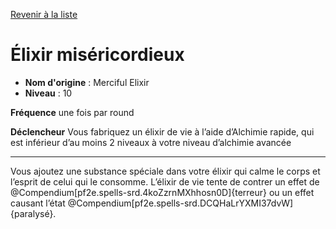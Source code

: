 [Revenir à la liste](..)

# Élixir miséricordieux

 * **Nom d'origine** : Merciful Elixir
 * **Niveau** : 10


<p><strong>Fréquence</strong> une fois par round</p>
<p><strong>Déclencheur</strong> Vous fabriquez un élixir de vie à l’aide d’Alchimie rapide, qui est inférieur d’au moins 2 niveaux à votre niveau d’alchimie avancée</p>
<hr>
<p>Vous ajoutez une substance spéciale dans votre élixir qui calme le corps et l’esprit de celui qui le consomme. L’élixir de vie tente de contrer un effet de @Compendium[pf2e.spells-srd.4koZzrnMXhhosn0D]{terreur} ou un effet causant l’état @Compendium[pf2e.spells-srd.DCQHaLrYXMI37dvW]{paralysé}.</p>